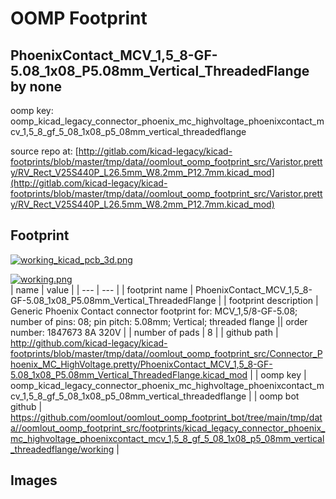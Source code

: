 # OOMP Footprint  
## PhoenixContact_MCV_1,5_8-GF-5.08_1x08_P5.08mm_Vertical_ThreadedFlange  by none  
  
oomp key: oomp_kicad_legacy_connector_phoenix_mc_highvoltage_phoenixcontact_mcv_1,5_8_gf_5_08_1x08_p5_08mm_vertical_threadedflange  
  
source repo at: [http://gitlab.com/kicad-legacy/kicad-footprints/blob/master/tmp/data//oomlout_oomp_footprint_src/Varistor.pretty/RV_Rect_V25S440P_L26.5mm_W8.2mm_P12.7mm.kicad_mod](http://gitlab.com/kicad-legacy/kicad-footprints/blob/master/tmp/data//oomlout_oomp_footprint_src/Varistor.pretty/RV_Rect_V25S440P_L26.5mm_W8.2mm_P12.7mm.kicad_mod)  
## Footprint  
  
[![working_kicad_pcb_3d.png](working_kicad_pcb_3d_600.png)](working_kicad_pcb_3d.png)  
  
[![working.png](working_600.png)](working.png)  
| name | value | 
| --- | --- | 
| footprint name | PhoenixContact_MCV_1,5_8-GF-5.08_1x08_P5.08mm_Vertical_ThreadedFlange | 
| footprint description | Generic Phoenix Contact connector footprint for: MCV_1,5/8-GF-5.08; number of pins: 08; pin pitch: 5.08mm; Vertical; threaded flange || order number: 1847673 8A 320V | 
| number of pads | 8 | 
| github path | http://github.com/kicad-legacy/kicad-footprints/blob/master/tmp/data//oomlout_oomp_footprint_src/Connector_Phoenix_MC_HighVoltage.pretty/PhoenixContact_MCV_1,5_8-GF-5.08_1x08_P5.08mm_Vertical_ThreadedFlange.kicad_mod | 
| oomp key | oomp_kicad_legacy_connector_phoenix_mc_highvoltage_phoenixcontact_mcv_1,5_8_gf_5_08_1x08_p5_08mm_vertical_threadedflange | 
| oomp bot github | https://github.com/oomlout/oomlout_oomp_footprint_bot/tree/main/tmp/data//oomlout_oomp_footprint_src/footprints/kicad_legacy_connector_phoenix_mc_highvoltage_phoenixcontact_mcv_1,5_8_gf_5_08_1x08_p5_08mm_vertical_threadedflange/working | 
## Images  
